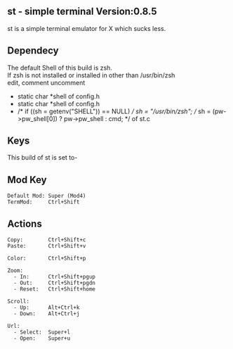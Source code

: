 st - simple terminal Version:0.8.5
---
 st is a simple terminal emulator for X which sucks less.
 
Dependecy
---
 The default Shell of this build is zsh.\
 If zsh is not installed or installed in other than /usr/bin/zsh\
 edit, comment uncomment
  - static char *shell of config.h
  - static char *shell of config.h
  - /*	if ((sh = getenv("SHELL")) == NULL) */
		sh = "/usr/bin/zsh";
    /*		sh = (pw->pw_shell[0]) ? pw->pw_shell : cmd; */
    of st.c

 

Keys
---
 This build of st is set to-


Mod Key
---

    Default Mod: Super (Mod4)    
    TermMod:     Ctrl+Shift
   
Actions
---

    Copy:        Ctrl+Shift+c
    Paste:       Ctrl+Shift+v
    
    Color:       Ctrl+Shift+p
    
    Zoom:
      - In:      Ctrl+Shift+pgup
      - Out:     Ctrl+Shift+pgdn
      - Reset:   Ctrl+Shift+home
      
    Scroll:
      - Up:      Alt+Ctrl+k
      - Down:    Alt+Ctrl+j
    
    Url:
      - Select:  Super+l
      - Open:    Super+u
